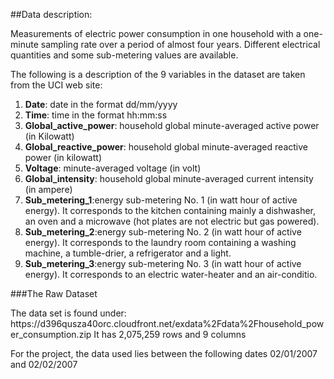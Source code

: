 ##Data description:
<p>
Measurements of electric power consumption in one household with a one-minute
sampling rate over a period of almost four years. Different electrical quantities and some sub-metering values are available.</p>

<p>The following is a description of the 9 variables in the dataset are taken from 
the UCI web site:</p>
<ol type ="1">
<li><b>Date</b>: date in the format dd/mm/yyyy</li>
<li><b>Time</b>: time in the format hh:mm:ss</li>
<li><b>Global_active_power</b>: household global minute-averaged active power (in Kilowatt)</li>
<li><b>Global_reactive_power</b>: household global minute-averaged reactive power (in kilowatt)</li>
<li><b>Voltage</b>: minute-averaged voltage (in volt)</li>
<li><b>Global_intensity</b>: household global minute-averaged current intensity (in ampere)</li>
<li><b>Sub_metering_1</b>:energy sub-metering No. 1 (in watt hour of active energy). It
corresponds to the kitchen containing mainly a dishwasher, an oven and a 
microwave (hot plates are not electric but gas powered).</li>

<li><b>Sub_metering_2</b>:energy sub-metering No. 2 (in watt hour of active energy). It
corresponds to the laundry room containing a washing machine, a tumble-drier, 
a refrigerator and a light.</li>

<li><b>Sub_metering_3</b>:energy sub-metering No. 3 (in watt hour of active energy). It
corresponds to an electric water-heater and an air-conditio.</li>
</ol>
###The Raw Dataset

<p> The data set is found under:
https://d396qusza40orc.cloudfront.net/exdata%2Fdata%2Fhousehold_power_consumption.zip
It has 2,075,259 rows and 9 columns</p>

<p>For the project, the data used lies between the following dates 02/01/2007 and 
02/02/2007</p>
